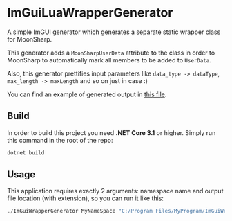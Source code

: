 # ImGuiLuaWrapperGenerator

A simple ImGUI generator which generates a separate static wrapper class for MoonSharp.

This generator adds a `MoonSharpUserData` attribute to the class in order to MoonSharp to automatically mark all members to be added to `UserData`.

Also, this generator prettifies input parameters like `data_type -> dataType`, `max_length -> maxLength` and so on just in case :)

You can find an example of generated output in [this file](ExampleOutput.cs).

## Build

In order to build this project you need **.NET Core 3.1** or higher. Simply run this command in the root of the repo:

```powershell
dotnet build
```

## Usage

This application requires exactly 2 arguments: namespace name and output file location (with extension), so you can run it like this:

```powershell
./ImGuiWrapperGenerator MyNameSpace "C:/Program Files/MyProgram/ImGuiWrapper.cs"
```

